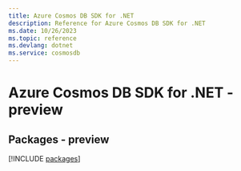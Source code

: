 ```yaml
---
title: Azure Cosmos DB SDK for .NET
description: Reference for Azure Cosmos DB SDK for .NET
ms.date: 10/26/2023
ms.topic: reference
ms.devlang: dotnet
ms.service: cosmosdb
---
```

# Azure Cosmos DB SDK for .NET - preview
## Packages - preview
[!INCLUDE [packages](cosmos-db-index.md)]